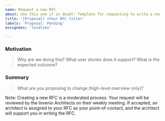 ```yaml
---
name: Request a new RFC
about: Use this one if in doubt! Template for requesting to write a new RFC.
title: '[Proposal] <Your RFC title>'
labels: 'Proposal: Pending'
assignees: 'lnielsen'

---
```


### Motivation

> Why are we doing this? What user stories does it support? What is the expected outcome?

### Summary

> What are you proposing to change (high-level overview only)?

Note: Creating a new RFC is a moderated process. Your request will be reviewed by the Invenio Architects on their weekly meeting. If accepted, an architect is assigned to your RFC as your point-of-contact, and the architect will support you in writing the RFC.
